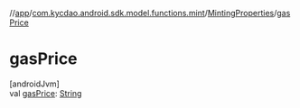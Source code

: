 //[app](../../../index.md)/[com.kycdao.android.sdk.model.functions.mint](../index.md)/[MintingProperties](index.md)/[gasPrice](gas-price.md)

# gasPrice

[androidJvm]\
val [gasPrice](gas-price.md): [String](https://kotlinlang.org/api/latest/jvm/stdlib/kotlin/-string/index.html)
